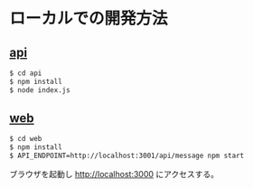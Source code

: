 # ローカルでの開発方法
## [api](./api)
```sh
$ cd api
$ npm install
$ node index.js
```

## [web](./web)
```sh
$ cd web
$ npm install
$ API_ENDPOINT=http://localhost:3001/api/message npm start
```

ブラウザを起動し [http://localhost:3000](http://localhost:3000) にアクセスする。
